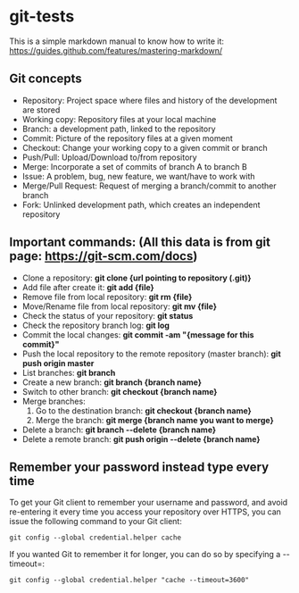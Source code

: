 # git-tests

This is a simple markdown manual to know how to write it:
https://guides.github.com/features/mastering-markdown/

## Git concepts
* Repository: Project space where files and history of the development are stored
* Working copy: Repository files at your local machine
* Branch: a development path, linked to the repository
* Commit: Picture of the repository files at a given moment
* Checkout: Change your working copy to a given commit or branch
* Push/Pull: Upload/Download to/from repository
* Merge: Incorporate a set of commits of branch A to branch B
* Issue: A problem, bug, new feature, we want/have to work with
* Merge/Pull Request: Request of merging a branch/commit to another branch
* Fork: Unlinked development path, which creates an independent repository

## Important commands: (All this data is from git page: https://git-scm.com/docs)
* Clone a repository: **git clone {url pointing to repository (.git)}**
* Add file after create it: **git add {file}**
* Remove file from local repository: **git rm {file}**
* Move/Rename file from local repository: **git mv {file}**
* Check the status of your repository: **git status**
* Check the repository branch log: **git log**
* Commit the local changes: **git commit -am "{message for this commit}"**
* Push the local repository to the remote repository (master branch): **git push origin master**
* List branches: **git branch**
* Create a new branch: **git branch {branch name}**
* Switch to other branch: **git checkout {branch name}**
* Merge branches:
    1. Go to the destination branch: **git checkout {branch name}**
    1. Merge the branch: **git merge {branch name you want to merge}**
* Delete a branch: **git branch --delete {branch name}**
* Delete a remote branch: **git push origin --delete {branch name}**

## Remember your password instead type every time
To get your Git client to remember your username and password, and avoid re-entering it every time you access your repository over HTTPS, you can issue the following command to your Git client:
```
git config --global credential.helper cache
```
If you wanted Git to remember it for longer, you can do so by specifying a --timeout=:
```
git config --global credential.helper "cache --timeout=3600"
```
